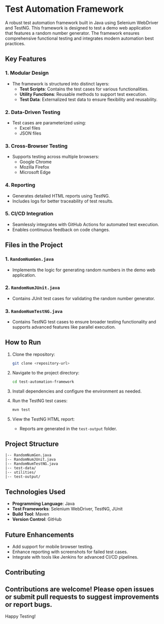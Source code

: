 # Test Automation Framework

A robust test automation framework built in Java using Selenium WebDriver and TestNG. This framework is designed to test a demo web application that features a random number generator. The framework ensures comprehensive functional testing and integrates modern automation best practices.

## Key Features

### 1. **Modular Design**
- The framework is structured into distinct layers:
  - **Test Scripts**: Contains the test cases for various functionalities.
  - **Utility Functions**: Reusable methods to support test execution.
  - **Test Data**: Externalized test data to ensure flexibility and reusability.

### 2. **Data-Driven Testing**
- Test cases are parameterized using:
  - Excel files
  - JSON files

### 3. **Cross-Browser Testing**
- Supports testing across multiple browsers:
  - Google Chrome
  - Mozilla Firefox
  - Microsoft Edge

### 4. **Reporting**
- Generates detailed HTML reports using TestNG.
- Includes logs for better traceability of test results.

### 5. **CI/CD Integration**
- Seamlessly integrates with GitHub Actions for automated test execution.
- Enables continuous feedback on code changes.

## Files in the Project

### 1. `RandomNumGen.java`
- Implements the logic for generating random numbers in the demo web application.

### 2. `RandomNumJUnit.java`
- Contains JUnit test cases for validating the random number generator.

### 3. `RandomNumTestNG.java`
- Contains TestNG test cases to ensure broader testing functionality and supports advanced features like parallel execution.

## How to Run

1. Clone the repository:
   ```bash
   git clone <repository-url>
   ```

2. Navigate to the project directory:
   ```bash
   cd test-automation-framework
   ```

3. Install dependencies and configure the environment as needed.

4. Run the TestNG test cases:
   ```bash
   mvn test
   ```

5. View the TestNG HTML report:
   - Reports are generated in the `test-output` folder.

## Project Structure
```
|-- RandomNumGen.java
|-- RandomNumJUnit.java
|-- RandomNumTestNG.java
|-- test-data/
|-- utilities/
|-- test-output/
```

## Technologies Used
- **Programming Language**: Java
- **Test Frameworks**: Selenium WebDriver, TestNG, JUnit
- **Build Tool**: Maven
- **Version Control**: GitHub

## Future Enhancements
- Add support for mobile browser testing.
- Enhance reporting with screenshots for failed test cases.
- Integrate with tools like Jenkins for advanced CI/CD pipelines.

## Contributing
Contributions are welcome! Please open issues or submit pull requests to suggest improvements or report bugs.
---

Happy Testing!

